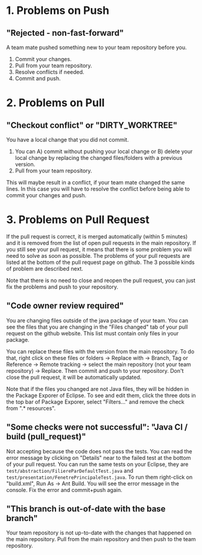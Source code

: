 # 1. Problems on Push

## "Rejected - non-fast-forward"

A team mate pushed something new to your team repository before you.

1. Commit your changes.
2. Pull from your team repository.
3. Resolve conflicts if needed.
4. Commit and push.

# 2. Problems on Pull

## "Checkout conflict" or "DIRTY_WORKTREE"

You have a local change that you did not commit. 

1. You can A) commit without pushing your local change or B) delete your local change by replacing the changed files/folders with a previous version.
2. Pull from your team repository.

This will maybe result in a conflict, if your team mate changed the same lines. 
In this case you will have to resolve the conflict before being able to commit your changes and push.

# 3. Problems on Pull Request

If the pull request is correct, it is merged automatically (within 5 minutes) and it is removed from the list of open pull requests in the main repository. If you still see your pull request, it means that there is some problem you will need to solve as soon as possible. The problems of your pull requests are listed at the bottom of the pull request page on github. The 3 possible kinds of problem are described next.

Note that there is no need to close and reopen the pull request, you can just fix the problems and push to your repository.

## "Code owner review required"

You are changing files outside of the java package of your team. You can see the files that you are changing in the "Files changed" tab of your pull request on the github website. This list must contain only files in your package.

You can replace these files with the version from the main repository. To do that, right click on these files or folders -> Replace with -> Branch, Tag or Reference -> Remote tracking -> select the main repository (not your team repository) -> Replace. Then commit and push to your repository. Don't close the pull request, it will be automatically updated.

Note that if the files you changed are not Java files, they will be hidden in the Package Exporer of Eclipse. To see and edit them, click the three dots in the top bar of Package Exporer, select "Filters..." and remove the check from ".* resources". 

## "Some checks were not successful": "Java CI / build (pull_request)"

Not accepting because the code does not pass the tests. You can read the error message by clicking on "Details" near to the failed test at the bottom of your pull request. You can run the same tests on your Eclipse, they are `test/abstraction/FiliereParDefaultTest.java` and `test/presentation/FenetrePrincipaleTest.java`. To run them right-click on "build.xml", Run As -> Ant Build. You will see the error message in the console. Fix the error and commit+push again.

## "This branch is out-of-date with the base branch"

Your team repository is not up-to-date with the changes that happened on the main repository.  Pull from the main repository and then push to the team repository.

